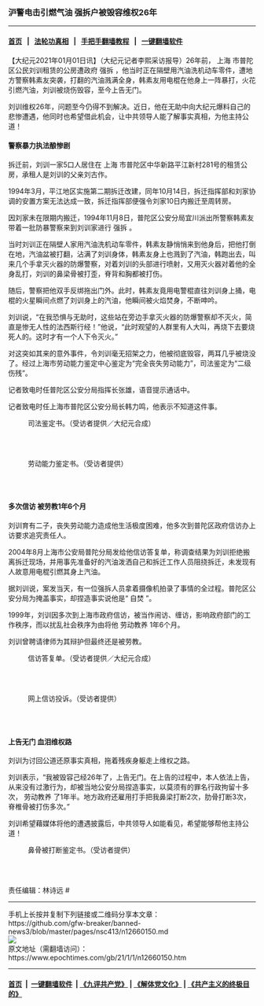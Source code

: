 ### 沪警电击引燃气油 强拆户被毁容维权26年
------------------------

#### [首页](https://github.com/gfw-breaker/banned-news3/blob/master/README.md) &nbsp;&nbsp;|&nbsp;&nbsp; [法轮功真相](https://github.com/begood0513/basic/blob/master/README.md)  &nbsp;&nbsp;|&nbsp;&nbsp; [手把手翻墙教程](https://github.com/gfw-breaker/guides/wiki)  &nbsp;&nbsp;|&nbsp;&nbsp; [一键翻墙软件](https://github.com/gfw-breaker/nogfw/blob/master/README.md)  



<div><p>
 【大纪元2021年01月01日讯】（大纪元记者李熙采访报导）26年前，
 <ok href="https://www.epochtimes.com/gb/tag/%E4%B8%8A%E6%B5%B7.html">
  上海
 </ok>
 市普陀区公民刘训租赁的公房遭政府
 <ok href="https://www.epochtimes.com/gb/tag/%E5%BC%BA%E6%8B%86.html">
  强拆
 </ok>
 ，他当时正在隔壁用汽油洗机动车零件，遭地方警察韩素友突袭，打翻的汽油溅满全身，韩素友用电棍在他身上一阵暴打，火花引燃汽油，刘训被烧伤毁容，至今上告无门。
</p>
<p>
 刘训维权26年，问题至今仍得不到解决。近日，他在无助中向大纪元爆料自己的悲惨遭遇，他同时也希望借此机会，让中共领导人能了解事实真相，为他主持公道！
</p>
<h4>
 警察暴力执法酿惨剧
</h4>
<p>
 拆迁前，刘训一家5口人居住在
 <ok href="https://www.epochtimes.com/gb/tag/%E4%B8%8A%E6%B5%B7.html">
  上海
 </ok>
 市普陀区中华新路平江新村281号的租赁公房，承租人是刘训的父亲刘古作。
</p>
<p>
 1994年3月，平江地区实施第二期拆迁改建，同年10月14日，拆迁指挥部和刘家协调的安置方案无法达成一致，拆迁指挥部便强令刘家10日内搬迁至周转房。
</p>
<p>
 因刘家未在限期内搬迁，1994年11月8日，普陀区公安分局宜川派出所警察韩素友带着一批防暴警察来到刘训家进行
 <ok href="https://www.epochtimes.com/gb/tag/%E5%BC%BA%E6%8B%86.html">
  强拆
 </ok>
 。
</p>
<p>
 当时刘训正在隔壁人家用汽油洗机动车零件，韩素友静悄悄来到他身后，把他打倒在地，汽油盆被打翻，沾满了刘训身体，韩素友身上也溅到了汽油，韩跑出去，叫来几个手拿灭火器的防爆警察，对着刘训的头部进行喷射，又用灭火器对着他的全身乱打，刘训的鼻梁骨被打歪，脊背和胸都被打伤。
</p>
<p>
 随后，警察把他双手反绑拖出门外。此时，韩素友竟用电警棍直往刘训身上捅，电棍的火星瞬间点燃了刘训身上的汽油，他瞬间被火焰焚身，不断呻吟。
</p>
<p>
 刘训说，“在我恐惧与无助时，这些站在旁边手拿灭火器的防爆警察却不灭火，简直是惨无人性的法西斯行经！”他说，“此时观望的人群里有人大叫，再烧下去要烧死人的。这时才有一个人下令灭火。”
</p>
<p>
 对这突如其来的意外事件，令刘训毫无招架之力，他被彻底毁容，两耳几乎被烧没了。经过上海市劳动能力鉴定中心鉴定为“完全丧失劳动能力”，司法鉴定为“二级伤残”。
</p>
<p>
 记者致电时任普陀区公安分局指挥长张雄，语音提示通话中。
</p>
<p>
 记者致电时任上海市普陀区公安分局长韩力鸣，他表示不知道这件事。
</p>
<figure class="wp-caption aligncenter" id="attachment_12660195" style="width: 450px">
 <ok href="https://i.epochtimes.com/assets/uploads/2021/01/S__3055636.jpg">
  <img alt="" class="size-medium wp-image-12660195" src="https://i.epochtimes.com/assets/uploads/2021/01/S__3055636-450x317.jpg"/>
 </ok>
 <br/><figcaption class="wp-caption-text">
  司法鉴定书。（受访者提供／大纪元合成）
 </figcaption><br/>
</figure><br/>
<figure class="wp-caption aligncenter" id="attachment_12660196" style="width: 450px">
 <ok href="https://i.epochtimes.com/assets/uploads/2021/01/22b31c82d053073188a133bea289db70.jpg">
  <img alt="" class="size-medium wp-image-12660196" src="https://i.epochtimes.com/assets/uploads/2021/01/22b31c82d053073188a133bea289db70-450x637.jpg"/>
 </ok>
 <br/><figcaption class="wp-caption-text">
  劳动能力鉴定书。（受访者提供）
 </figcaption><br/>
</figure><br/>
<h4>
 多次信访 被劳教1年6个月
</h4>
<p>
 刘训育有二子，丧失劳动能力造成他生活极度困难，他多次到普陀区政府信访办上访要求追究责任人。
</p>
<p>
 2004年8月上海市公安局普陀分局发给他信访答复单，称调查结果为刘训拒绝搬离拆迁现场，并用事先准备好的汽油泼洒自己和拆迁工作人员阻挠拆迁，未发现有人故意用电棍引燃其身上汽油。
</p>
<p>
 据刘训说，案发当天，有一位强拆人员拿着摄像机拍录了事情的全过程。普陀区公安分局为掩盖事实，却捏造事实说他是“
 <ok href="https://www.epochtimes.com/gb/tag/%E8%87%AA%E7%84%9A.html">
  自焚
 </ok>
 ”。
</p>
<p>
 1999年，刘训因多次到上海市政府信访，被当作闹访、缠访，影响政府部门的工作秩序，而以扰乱社会秩序为由将他
 <ok href="https://www.epochtimes.com/gb/tag/%E5%8A%B3%E5%8A%A8%E6%95%99%E5%85%BB.html">
  劳动教养
 </ok>
 1年6个月。
</p>
<p>
 刘训曾聘请律师为其辩护但最终还是被劳教。
</p>
<figure class="wp-caption aligncenter" id="attachment_12660200" style="width: 450px">
 <ok href="https://i.epochtimes.com/assets/uploads/2021/01/S__3055634.jpg">
  <img alt="" class="size-medium wp-image-12660200" src="https://i.epochtimes.com/assets/uploads/2021/01/S__3055634-450x323.jpg"/>
 </ok>
 <br/><figcaption class="wp-caption-text">
  信访答复单。（受访者提供／大纪元合成）
 </figcaption><br/>
</figure><br/>
<figure class="wp-caption aligncenter" id="attachment_12660205" style="width: 450px">
 <ok href="https://i.epochtimes.com/assets/uploads/2021/01/f1b15fcfb75b65ef8e161df0aa03385c.jpg">
  <img alt="" class="size-medium wp-image-12660205" src="https://i.epochtimes.com/assets/uploads/2021/01/f1b15fcfb75b65ef8e161df0aa03385c-450x341.jpg"/>
 </ok>
 <br/><figcaption class="wp-caption-text">
  网上信访投诉。（受访者提供）
 </figcaption><br/>
</figure><br/>
<h4>
 上告无门 血泪维权路
</h4>
<p>
 刘训为讨回公道还原事实真相，拖着残疾身躯走上维权之路。
</p>
<p>
 刘训表示，“我被毁容己经26年了，上告无门。在上告的过程中，本人依法上告，从来没有过激行为，却被当地公安分局捏造事实，以莫须有的罪名行政拘留十多次，
 <ok href="https://www.epochtimes.com/gb/tag/%E5%8A%B3%E5%8A%A8%E6%95%99%E5%85%BB.html">
  劳动教养
 </ok>
 了1年半。地方政府还雇用打手把我鼻梁打断2次，肋骨打断3次，脊椎骨被打伤多次。”
</p>
<p>
 刘训希望藉媒体将他的遭遇披露后，中共领导人如能看见，希望能够帮他主持公道！
</p>
<figure class="wp-caption aligncenter" id="attachment_12660203" style="width: 450px">
 <ok href="https://i.epochtimes.com/assets/uploads/2021/01/5c479f44289a4634915b2bef1b36f4fe.jpg">
  <img alt="" class="size-medium wp-image-12660203" src="https://i.epochtimes.com/assets/uploads/2021/01/5c479f44289a4634915b2bef1b36f4fe-450x660.jpg"/>
 </ok>
 <br/><figcaption class="wp-caption-text">
  鼻骨被打断鉴定书。（受访者提供）
 </figcaption><br/>
</figure><br/>
<p>
 责任编辑：林诗远 #
</p>
</div>
<hr/>
手机上长按并复制下列链接或二维码分享本文章：<br/>
https://github.com/gfw-breaker/banned-news3/blob/master/pages/nsc413/n12660150.md <br/>
<a href='https://github.com/gfw-breaker/banned-news3/blob/master/pages/nsc413/n12660150.md'><img src='https://github.com/gfw-breaker/banned-news3/blob/master/pages/nsc413/n12660150.md.png'/></a> <br/>
原文地址（需翻墙访问）：https://www.epochtimes.com/gb/21/1/1/n12660150.htm


------------------------
#### [首页](https://github.com/gfw-breaker/banned-news3/blob/master/README.md) &nbsp;|&nbsp; [一键翻墙软件](https://github.com/gfw-breaker/nogfw/blob/master/README.md) &nbsp;| [《九评共产党》](https://github.com/gfw-breaker/9ping.md/blob/master/README.md#九评之一评共产党是什么) | [《解体党文化》](https://github.com/gfw-breaker/jtdwh.md/blob/master/README.md) | [《共产主义的终极目的》](https://github.com/gfw-breaker/gczydzjmd.md/blob/master/README.md)


<img src='http://gfw-breaker.win/banned-news3/pages/nsc413/n12660150.md' width='0px' height='0px'/>